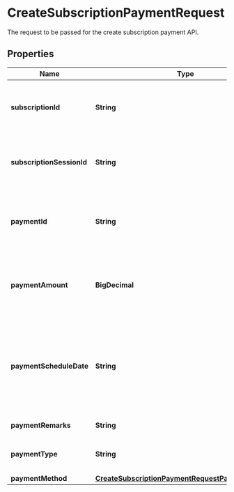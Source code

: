 

# CreateSubscriptionPaymentRequest

The request to be passed for the create subscription payment API.

## Properties

| Name | Type | Description | Notes |
|------------ | ------------- | ------------- | -------------|
|**subscriptionId** | **String** | A unique ID passed by merchant for identifying the subscription. |  |
|**subscriptionSessionId** | **String** | Session ID for the subscription. Required only for Auth. |  [optional] |
|**paymentId** | **String** | A unique ID passed by merchant for identifying the subscription payment. |  |
|**paymentAmount** | **BigDecimal** | The charge amount of the payment. Required in case of charge. |  [optional] |
|**paymentScheduleDate** | **String** | The date on which the payment is scheduled to be processed. Required for UPI and CARD payment modes. |  [optional] |
|**paymentRemarks** | **String** | Payment remarks. |  [optional] |
|**paymentType** | **String** | Payment type. Can be AUTH or CHARGE. |  |
|**paymentMethod** | [**CreateSubscriptionPaymentRequestPaymentMethod**](CreateSubscriptionPaymentRequestPaymentMethod.md) |  |  [optional] |



